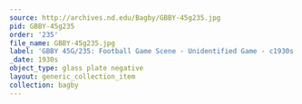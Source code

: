 ```yaml
---
source: http://archives.nd.edu/Bagby/GBBY-45g235.jpg
pid: GBBY-45g235
order: '235'
file_name: GBBY-45g235.jpg
label: 'GBBY 45G/235: Football Game Scene - Unidentified Game - c1930s'
_date: 1930s
object_type: glass plate negative
layout: generic_collection_item
collection: bagby
---
```

